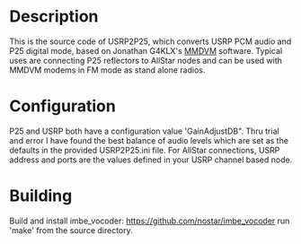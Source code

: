 # Description

This is the source code of USRP2P25, which converts USRP PCM audio and P25 digital mode, based on Jonathan G4KLX's [MMDVM](https://github.com/g4klx) software. Typical uses are connecting P25 reflectors to AllStar nodes and can be used with MMDVM modems in FM mode as stand alone radios.

# Configuration
P25 and USRP both have a configuration value 'GainAdjustDB".  Thru trial and error I have found the best balance of audio levels which are set as the defaults in the provided USRP2P25.ini file.  For AllStar connections, USRP address and ports are the values defined in your USRP channel based node.

# Building

Build and install imbe_vocoder: https://github.com/nostar/imbe_vocoder
run 'make' from the source directory.
